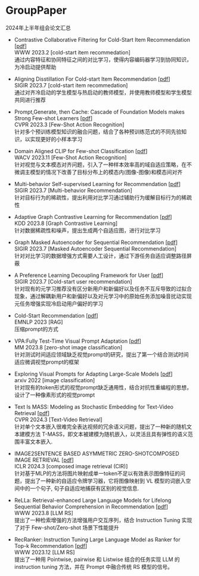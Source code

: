 # GroupPaper
2024年上半年组会论文汇总
- Contrastive Collaborative Filtering for Cold-Start Item Recommendation  [[pdf](https://arxiv.org/pdf/2302.02151.pdf)]  
  WWW 2023.2 [cold-start item recommedation]  
  通过内容特征和协同特征之间的对比学习，使得内容编码器学习到协同知识，为冷启动提供帮助
    
- Aligning Disstillation For Cold-start Item Recommendation [[pdf](https://dl.acm.org/doi/10.1145/3539618.3591732)]  
  SIGIR 2023.7 [cold-start item recommedation]  
  通过对齐冷启动的学生模型与热启动的教师模型，并使用教师模型和学生模型共同进行推荐  
- Prompt,Generate, then Cache: Cascade of Foundation Models makes Strong Few-shot Learners [[pdf](https://arxiv.org/pdf/2303.02151.pdf)]  
  CVPR 2023.3 [Few-Shot Action Recognition]  
  针对多个预训练模型知识的融合问题，结合了各种预训练范式的不同先验知识，以实现更好的小样本学习  
- Domain Aligned CLIP for Few-shot Classification [[pdf](https://arxiv.org/pdf/2311.09191.pdf)]  
  WACV 2023.11 [Few-Shot Action Recognition]  
  针对视觉与文本模态对齐问题，引入了一种样本效率高的域自适应策略，在不微调主模型的情况下改善了目标分布上的模态内(图像-图像)和模态间对齐  
- Multi-behavior Self-supervised Learning for Recommendation [[pdf](https://arxiv.org/pdf/2305.18238.pdf)]  
  SIGIR 2023.7 [Multi-behavior Recommendation]  
  针对目标行为的稀疏性，提出利用对比学习通过辅助行为缓解目标行为的稀疏性  
- Adaptive Graph Contrastive Learning for Recommendation [[pdf](https://arxiv.org/abs/2305.10837.pdf)]  
  KDD 2023.8 [Graph Contrastive Learning]  
  针对数据稀疏性和噪声，提出生成两个自适应图，进行对比学习  
- Graph Masked Autoencoder for Sequential Recommendation [[pdf](https://dl.acm.org/doi/pdf/10.1145/3539618.3591692)]  
  SIGIR 2023.7 [Masked Autoencoder Sequential Recommendation]  
  针对对比学习的数据增强方式需要人工设计，通过下游任务自适应调整路径屏蔽  
- A Preference Learning Decoupling Framework for User [[pdf](https://dl.acm.org/doi/pdf/10.1145/3539618.3591627)]  
  SIGIR 2023.7 [Cold-start user recommendation]  
  针对现有的元学习推荐没有区分新用户和新偏好以及任务不互斥导致的过拟合现象，通过解耦新用户和新偏好以及对元学习中的原始任务添加噪音扰动实现元任务增强实现冷启动用户偏好的学习  
- Cold-Start Recommendation [[pdf](https://arxiv.org/abs/2310.05736)]  
  EMNLP 2023 [RAG]  
  压缩prompt的方式  
- VPA:Fully Test-Time Visual Prompt Adaptation [[pdf](https://arxiv.org/pdf/2309.15251.pdf)]  
  MM 2023.8 [zero-shot image classification]  
  针对测试时间适应领域缺乏视觉prompt的研究，提出了第一个结合测试时间适应微调视觉prompt的框架  
- Exploring Visual Prompts for Adapting Large-Scale Models [[pdf](https://arxiv.org/pdf/2203.17274.pdf)]  
  arxiv 2022 [image classification]  
  针对现有的token形式的视觉prompt缺乏通用性，结合对抗性重编程的思想，设计了一种像素形式的视觉prompt  
- Text Is MASS: Modeling as Stochastic Embedding for Text-Video Retrieval [[pdf](https://arxiv.org/pdf/2403.17998.pdf)]  
  CVPR 2024.3 [Text-Video Retrieval]  
  针对单个文本嵌入很难完全表达视频的冗余语义问题，提出了一种新的随机文本建模方法 T-MASS，即文本被建模为随机嵌入，以灵活且具有弹性的语义范围丰富文本嵌入.  
- IMAGE2SENTENCE BASED ASYMMETRIC ZERO-SHOTCOMPOSED IMAGE RETRIEVAL [[pdf](https://arxiv.org/abs/2403.01431.pdf)]  
  ICLR 2024.3 [composed image retrieval (CIR)]  
  针对基于MLP的方法将图片映射成单一token不足以有效表示图像特征的问题，提出了一种新的自适应令牌学习器，它将图像映射到 VL 模型的词嵌入空间中的一个句子, 句子自适应地捕获有区别的视觉信息.  
- ReLLa: Retrieval-enhanced Large Language Models for Lifelong Sequential Behavior Comprehension in Recommendation [[pdf](https://arxiv.org/pdf/2308.11131.pdf)]  
  WWW 2023.8 [LLM RS]  
  提出了一种检索增强的方法增强用户交互序列，结合 Instruction Tuning 实现了对于 Few-shot/Zero-shot 场景下性能提升  
- RecRanker: Instruction Tuning Large Language Model as Ranker for Top-k Recommendation [[pdf](https://arxiv.org/pdf/2312.16018v2.pdf)]  
  WWW 2023.12 [LLM RS]  
  提出了一种用 Pointwise, pairwise 和 Listwise 结合的任务实现 LLM 的 instruction tuning 方法，并在 Prompt 中融合传统 RS 模型的信号。  
